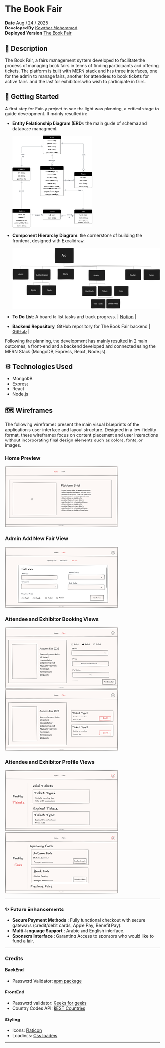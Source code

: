 # The Book Fair
**Date** Aug / 24 / 2025 <br>
**Developed By**  [Kawthar Mohammad](https://github.com/Kawthara-M) <br>
**Deployed Version** [The Book Fair](the-book-fair.surge.sh)

## 📌 Description
The Book Fair, a fairs management system developed to facilitate the process of managing book fairs in terms of finding participants and offering tickets. The platform is built with MERN stack and has three interfaces, one for the admin to manage fairs, another for attendees to book tickets for active fairs, and the last for exhibitors who wish to participate in fairs.

## 🚀 Getting Started

A first step for Fair-y project to see the light was planning, a critical stage to guide development. It mainly resulted in:

- **Entity Relationship Diagram (ERD)**: the main guide of schema and database managment. <br>

  <img src="src/assets/ERD.png" height="300px" alt="Entity Relationship Diagram">

- **Component Hierarchy Diagram**: the cornerstone of building the frontend, designed with Excalidraw. <br>

  <img src="src/assets/component-hirearchy-diagram.png" height="200px" alt="Componant Hierarchy Diagram">

- **To Do List**: A board to list tasks and track prograss.
  | [Notion]() |

- **Backend Repository**: GitHub repository for The Book Fair backend | [GitHub](https://github.com/Kawthara-M/Fair-y-backend) |

Following the planning, the development has mainly resulted in 2 main outcomes, a front-end and a backend developed and connected using the MERN Stack (MongoDB, Express, React, Node.js). <br>


## ⚙️ Technologies Used

- MongoDB
- Express
- React
- Node.js

## 🗺️ Wireframes

The following wireframes present the main visual blueprints of the application's user interface and layout structure. Designed in a low-fidelity format, these wireframes focus on content placement and user interactions without incorporating final design elements such as colors, fonts, or images. <br>


### Home Preview
 <img src="src/assets/Home.png" height="200px" alt="Home View">

 ### Admin Add New Fair View
 <img src="src/assets/new fair.png" height="200px" alt="Home View">

### Attendee and Exhibitor Booking Views
 <img src="src/assets/Book.png" height="200px" alt="Exhibitor Booking View">
 <img src="src/assets/Tickets.png" height="200px" alt="Attendee Tickets View">

 ### Attendee and Exhibitor Profile Views
 <img src="src/assets/Profile Tickets.png" height="200px" alt="Attendee Profile View">
 <img src="src/assets/Profile Books.png" height="200px" alt="Exhibitor Profile View">


---

### ✨ **Future Enhancements**

- **Secure Payment Methods** : Fully functional checkout with secure gateways (credit/debit cards, Apple Pay, Benefit Pay).
- **Multi-language Support** : Arabic and English interface.
- **Sponsors Interface** : Garanting Access to sponsors who would like to fund a fair.

---

### **Credits**

#### **BackEnd**

- Password Validator: [npm package](https://www.npmjs.com/package/password-validator)

#### **FrontEnd**

- Password validator: [Geeks for geeks](https://www.geeksforgeeks.org/reactjs/create-a-password-validator-using-reactjs/)
- Country Codes API: [REST Countries](https://restcountries.com/)

#### **Styling**

- Icons: [Flaticon](https://www.flaticon.com/)
- Loadings: [Css loaders](https://cssloaders.github.io/)
---



